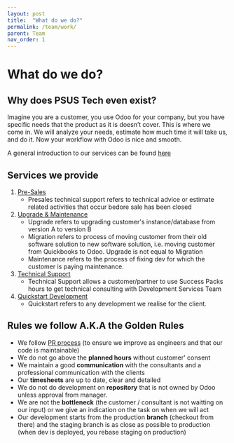 ```yaml
---
layout: post
title:  "What do we do?"
permalink: /team/work/
parent: Team
nav_order: 1
---
```



# What do we do?

## Why does PSUS Tech even exist?

Imagine you are a customer, you use Odoo for your company, but you have specific needs that the product as it is doesn’t cover. This is where we come in. We will analyze your needs, estimate how much time it will take us, and do it. Now your workflow with Odoo is nice and smooth.

A general introduction to our services can be found [here](https://docs.google.com/presentation/d/1c30R9L_ySD6kt3O8NMYCmOcJX9eFjJMeo4V9eM7NXcY/edit?usp=sharing)

## Services we provide

1. [Pre-Sales](../processes/pre-sales/home.md)
   - Presales technical support refers to technical advice or estimate related activities that occur bedore sale has been closed
2. [Upgrade & Maintenance](../processes/maintenance/home.md)
   - Upgrade refers to upgrading customer's instance/database from version A to version B
   - Migration refers to process of moving customer from their old software solution to new software solution, i.e. moving customer from Quickbooks to Odoo. Upgrade is not equal to Migration
   - Maintenance refers to the process of fixing dev for which the customer is paying maintenance.
3. [Technical Support](../processes/tech-support/home.md)
   - Technical Support allows a customer/partner to use Success Packs hours to get technical consulting with Development Services Team
4. [Quickstart Development](../processes/tech-quickstart/home.md)
   - Quickstart refers to any development we realise for the client.


## Rules we follow A.K.A the Golden Rules

- We follow [PR process](3.faq.pr) (to ensure we improve as engineers and that our code is maintainable)
- We do not go above the **planned hours** without customer' consent
- We maintain a good **communication** with the consultants and a professional communication with the clients
- Our **timesheets** are up to date, clear and detailed
- We do not do development on **repository** that is not owned by Odoo unless approval from manager.
- We are not the **bottleneck** (the customer / consultant is not waitting on our input) or we give an indication on the task on when we will act
- Our development starts from the production **branch** (checkout from there) and the staging branch is as close as possible to production (when dev is deployed, you rebase staging on production)
